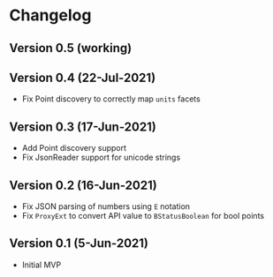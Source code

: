 # Changelog

## Version 0.5 (working)

## Version 0.4 (22-Jul-2021)
* Fix Point discovery to correctly map `units` facets

## Version 0.3 (17-Jun-2021)
* Add Point discovery support
* Fix JsonReader support for unicode strings

## Version 0.2 (16-Jun-2021)
* Fix JSON parsing of numbers using `E` notation
* Fix `ProxyExt` to convert API value to `BStatusBoolean` for bool points

## Version 0.1 (5-Jun-2021)
* Initial MVP